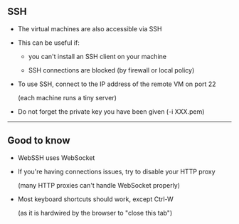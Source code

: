 ## SSH

- The virtual machines are also accessible via SSH

- This can be useful if:

  - you can't install an SSH client on your machine

  - SSH connections are blocked (by firewall or local policy)

- To use SSH, connect to the IP address of the remote VM on port 22

  (each machine runs a tiny server)

- Do not forget the private key you have been given (-i XXX.pem)

---

## Good to know

- WebSSH uses WebSocket

- If you're having connections issues, try to disable your HTTP proxy

  (many HTTP proxies can't handle WebSocket properly)

- Most keyboard shortcuts should work, except Ctrl-W

  (as it is hardwired by the browser to "close this tab")
